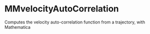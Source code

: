 MMvelocityAutoCorrelation
=========================

Computes the velocity auto-correlation function from a trajectory, with Mathematica
